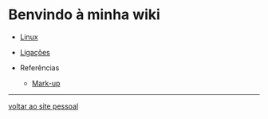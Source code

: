 Benvindo à minha wiki
=====================


* [Linux](linux.md)

* [Ligações](ligacoes.md)

* Referências

  - [Mark-up](markup.md)



- - -

[voltar ao site pessoal](http://jmmourinho.github.io)
